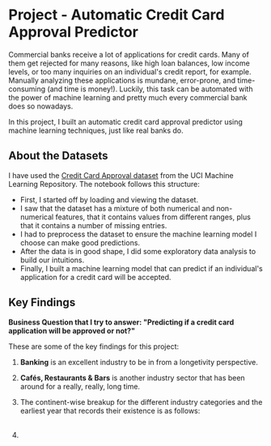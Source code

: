 # Project - Automatic Credit Card Approval Predictor

Commercial banks receive a lot of applications for credit cards. Many of them get rejected for many reasons, like high loan balances, low income levels, or too many inquiries on an individual's credit report, for example. Manually analyzing these applications is mundane, error-prone, and time-consuming (and time is money!). Luckily, this task can be automated with the power of machine learning and pretty much every commercial bank does so nowadays.

In this project, I built an automatic credit card approval predictor using machine learning techniques, just like real banks do.

## About the Datasets
I have used the [Credit Card Approval dataset](http://archive.ics.uci.edu/ml/datasets/credit+approval) from the UCI Machine Learning Repository. The notebook follows this structure:

* First, I started off by loading and viewing the dataset.
* I saw that the dataset has a mixture of both numerical and non-numerical features, that it contains values from different ranges, plus that it contains a number of missing entries.
* I had to preprocess the dataset to ensure the machine learning model I choose can make good predictions.
* After the data is in good shape, I did some exploratory data analysis to build our intuitions.
* Finally, I built a machine learning model that can predict if an individual's application for a credit card will be accepted.

## Key Findings

**Business Question that I try to answer: "Predicting if a credit card application will be approved or not?"**

These are some of the key findings for this project:
1. **Banking** is an excellent industry to be in from a longetivity perspective.

2. **Cafés, Restaurants & Bars** is another industry sector that has been around for a really, really, long time.

3. The continent-wise breakup for the different industry categories and the earliest year that records their existence is as follows:
<br> </br>
4.



